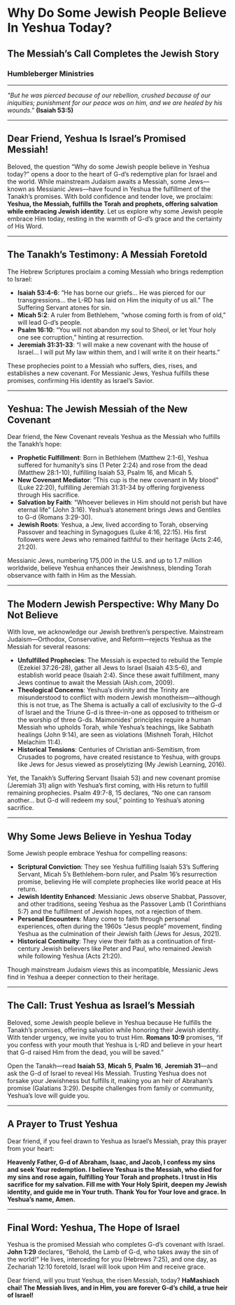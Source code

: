# Why Do Some Jewish People Believe In Yeshua Today?

## The Messiah’s Call Completes the Jewish Story

### Humbleberger Ministries

---

_"But he was pierced because of our rebellion, crushed because of our iniquities; punishment for our peace was on him, and we are healed by his wounds."_
**(Isaiah 53:5)**

---

## Dear Friend, Yeshua Is Israel’s Promised Messiah!

Beloved, the question “Why do some Jewish people believe in Yeshua today?” opens a door to the heart of G-d’s redemptive plan for Israel and the world. While mainstream Judaism awaits a Messiah, some Jews—known as Messianic Jews—have found in Yeshua the fulfillment of the Tanakh’s promises. With bold confidence and tender love, we proclaim: **Yeshua, the Messiah, fulfills the Torah and prophets, offering salvation while embracing Jewish identity**. Let us explore why some Jewish people embrace Him today, resting in the warmth of G-d’s grace and the certainty of His Word.

---

## The Tanakh’s Testimony: A Messiah Foretold

The Hebrew Scriptures proclaim a coming Messiah who brings redemption to Israel:

- **Isaiah 53:4-6**: “He has borne our griefs… He was pierced for our transgressions… the L-RD has laid on Him the iniquity of us all.” The Suffering Servant atones for sin.
- **Micah 5:2**: A ruler from Bethlehem, “whose coming forth is from of old,” will lead G-d’s people.
- **Psalm 16:10**: “You will not abandon my soul to Sheol, or let Your holy one see corruption,” hinting at resurrection.
- **Jeremiah 31:31-33**: “I will make a new covenant with the house of Israel… I will put My law within them, and I will write it on their hearts.”

These prophecies point to a Messiah who suffers, dies, rises, and establishes a new covenant. For Messianic Jews, Yeshua fulfills these promises, confirming His identity as Israel’s Savior.

---

## Yeshua: The Jewish Messiah of the New Covenant

Dear friend, the New Covenant reveals Yeshua as the Messiah who fulfills the Tanakh’s hope:

- **Prophetic Fulfillment**: Born in Bethlehem (Matthew 2:1-6), Yeshua suffered for humanity’s sins (1 Peter 2:24) and rose from the dead (Matthew 28:1-10), fulfilling Isaiah 53, Psalm 16, and Micah 5.
- **New Covenant Mediator**: “This cup is the new covenant in My blood” (Luke 22:20), fulfilling Jeremiah 31:31-34 by offering forgiveness through His sacrifice.
- **Salvation by Faith**: “Whoever believes in Him should not perish but have eternal life” (John 3:16). Yeshua’s atonement brings Jews and Gentiles to G-d (Romans 3:29-30).
- **Jewish Roots**: Yeshua, a Jew, lived according to Torah, observing Passover and teaching in Synagogues (Luke 4:16, 22:15). His first followers were Jews who remained faithful to their heritage (Acts 2:46, 21:20).

Messianic Jews, numbering 175,000 in the U.S. and up to 1.7 million worldwide, believe Yeshua enhances their Jewishness, blending Torah observance with faith in Him as the Messiah.

---

## The Modern Jewish Perspective: Why Many Do Not Believe

With love, we acknowledge our Jewish brethren’s perspective. Mainstream Judaism—Orthodox, Conservative, and Reform—rejects Yeshua as the Messiah for several reasons:

- **Unfulfilled Prophecies**: The Messiah is expected to rebuild the Temple (Ezekiel 37:26-28), gather all Jews to Israel (Isaiah 43:5-6), and establish world peace (Isaiah 2:4). Since these await fulfillment, many Jews continue to await the Messiah (Aish.com, 2009).
- **Theological Concerns**: Yeshua’s divinity and the Trinity are misunderstood to conflict with modern Jewish monotheism—although this is not true, as The Shema is actually a call of exclusivity to the G-d of Israel and the Triune G-d is three-in-one as opposed to tritheism or the worship of three G-ds. Maimonides’ principles require a human Messiah who upholds Torah, while Yeshua’s teachings, like Sabbath healings (John 9:14), are seen as violations (Mishneh Torah, Hilchot Melachim 11:4).
- **Historical Tensions**: Centuries of Christian anti-Semitism, from Crusades to pogroms, have created resistance to Yeshua, with groups like Jews for Jesus viewed as proselytizing (My Jewish Learning, 2016).

Yet, the Tanakh’s Suffering Servant (Isaiah 53) and new covenant promise (Jeremiah 31) align with Yeshua’s first coming, with His return to fulfill remaining prophecies. Psalm 49:7-8, 15 declares, “No one can ransom another… but G-d will redeem my soul,” pointing to Yeshua’s atoning sacrifice.

---

## Why Some Jews Believe in Yeshua Today

Some Jewish people embrace Yeshua for compelling reasons:

- **Scriptural Conviction**: They see Yeshua fulfilling Isaiah 53’s Suffering Servant, Micah 5’s Bethlehem-born ruler, and Psalm 16’s resurrection promise, believing He will complete prophecies like world peace at His return.
- **Jewish Identity Enhanced**: Messianic Jews observe Shabbat, Passover, and other traditions, seeing Yeshua as the Passover Lamb (1 Corinthians 5:7) and the fulfillment of Jewish hopes, not a rejection of them.
- **Personal Encounters**: Many come to faith through personal experiences, often during the 1960s “Jesus people” movement, finding Yeshua as the culmination of their Jewish faith (Jews for Jesus, 2021).
- **Historical Continuity**: They view their faith as a continuation of first-century Jewish believers like Peter and Paul, who remained Jewish while following Yeshua (Acts 21:20).

Though mainstream Judaism views this as incompatible, Messianic Jews find in Yeshua a deeper connection to their heritage.

---

## The Call: Trust Yeshua as Israel’s Messiah

Beloved, some Jewish people believe in Yeshua because He fulfills the Tanakh’s promises, offering salvation while honoring their Jewish identity. With tender urgency, we invite you to trust Him. **Romans 10:9** promises, “If you confess with your mouth that Yeshua is L-RD and believe in your heart that G-d raised Him from the dead, you will be saved.”

Open the Tanakh—read **Isaiah 53**, **Micah 5**, **Psalm 16**, **Jeremiah 31**—and ask the G-d of Israel to reveal His Messiah. Trusting Yeshua does not forsake your Jewishness but fulfills it, making you an heir of Abraham’s promise (Galatians 3:29). Despite challenges from family or community, Yeshua’s love will guide you.

---

## A Prayer to Trust Yeshua

Dear friend, if you feel drawn to Yeshua as Israel’s Messiah, pray this prayer from your heart:

**Heavenly Father, G-d of Abraham, Isaac, and Jacob, I confess my sins and seek Your redemption. I believe Yeshua is the Messiah, who died for my sins and rose again, fulfilling Your Torah and prophets. I trust in His sacrifice for my salvation. Fill me with Your Holy Spirit, deepen my Jewish identity, and guide me in Your truth. Thank You for Your love and grace. In Yeshua’s name, Amen.**

---

## Final Word: Yeshua, The Hope of Israel

Yeshua is the promised Messiah who completes G-d’s covenant with Israel. **John 1:29** declares, “Behold, the Lamb of G-d, who takes away the sin of the world!” He lives, interceding for you (Hebrews 7:25), and one day, as Zechariah 12:10 foretold, Israel will look upon Him and receive grace.

Dear friend, will you trust Yeshua, the risen Messiah, today? **HaMashiach chai! The Messiah lives, and in Him, you are forever G-d’s child, a true heir of Israel!**